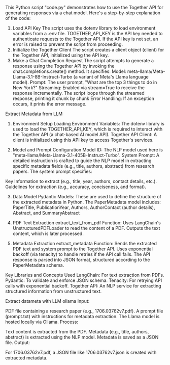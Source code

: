 This Python script "code.py" demonstrates how to use the Together API for generating responses via a chat model. Here's a step-by-step explanation of the code:
   1. Load API Key
The script uses the dotenv library to load environment variables from a .env file.
TOGETHER_API_KEY is the API key needed to authenticate requests to the Together API.
If the API key is not set, an error is raised to prevent the script from proceeding.
  2. Initialize the Together Client
The script creates a client object (client) for the Together API, initialized using the API key.
  3. Make a Chat Completion Request
The script attempts to generate a response using the Together API by invoking the chat.completions.create() method.
It specifies:
Model: meta-llama/Meta-Llama-3.1-8B-Instruct-Turbo (a variant of Meta's Llama language model).
Prompt: The user prompt, "What are the top 3 things to do in New York?"
Streaming: Enabled via stream=True to receive the response incrementally.
The script loops through the streamed response, printing it chunk by chunk
Error Handling: If an exception occurs, it prints the error message.

Extract Metadata from LLM 
1. Environment Setup
Loading Environment Variables: The dotenv library is used to load the TOGETHER_API_KEY, which is required to interact with the Together API (a chat-based AI model API).
Together API Client: A client is initialized using this API key to access Together's services.

2. Model and Prompt Configuration
Model ID: The NLP model used here is "meta-llama/Meta-Llama-3.1-405B-Instruct-Turbo".
System Prompt: A detailed instruction is crafted to guide the NLP model in extracting specific metadata fields (e.g., title, authors, abstract) from research papers.
The system prompt specifies:

Key Information to extract (e.g., title, year, authors, contact details, etc.).
Guidelines for extraction (e.g., accuracy, conciseness, and format).

3. Data Model
Pydantic Models: These are used to define the structure of the extracted metadata in Python. The PaperMetadata model includes:
PaperTitle, PublicationYear, Authors, AuthorContact (author details), Abstract, and SummaryAbstract

4. PDF Text Extraction
extract_text_from_pdf Function:
Uses LangChain's UnstructuredPDFLoader to read the content of a PDF.
Outputs the text content, which is later processed.

5. Metadata Extraction
extract_metadata Function:
Sends the extracted PDF text and system prompt to the Together API.
Uses exponential backoff (via tenacity) to handle retries if the API call fails.
The API response is parsed into JSON format, structured according to the PaperMetadata schema.

Key Libraries and Concepts Used
LangChain: For text extraction from PDFs.
Pydantic: To validate and enforce JSON schema.
Tenacity: For retrying API calls with exponential backoff.
Together API: An NLP service for extracting structured information from unstructured text.


Extract datameta with LLM ollama 
Input:

PDF file containing a research paper (e.g., 1706.03762v7.pdf).
A prompt file (prompt.txt) with instructions for metadata extraction.
The Llama model is hosted locally via Ollama.
Process:

Text content is extracted from the PDF.
Metadata (e.g., title, authors, abstract) is extracted using the NLP model.
Metadata is saved as a JSON file.
Output:

For 1706.03762v7.pdf, a JSON file like 1706.03762v7.json is created with extracted metadata.


